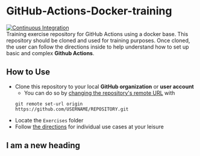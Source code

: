 # GitHub-Actions-Docker-training
[![Continuous Integration](https://github.com/chocrates-test-org/t3-actions-chocrates/actions/workflows/ci.yml/badge.svg)](https://github.com/chocrates-test-org/t3-actions-chocrates/actions/workflows/ci.yml)  
Training exercise repository for GitHub Actions using a docker base. This repository should be cloned and used for training purposes. Once cloned, the user can follow the directions inside to help understand how to set up basic and complex **Github Actions**.

## How to Use
- Clone this repository to your local **GitHub organization** or **user account**
  - You can do so by [changing the repository's remote URL](https://docs.github.com/en/free-pro-team@latest/github/using-git/changing-a-remotes-url) with 
  ```
  git remote set-url origin https://github.com/USERNAME/REPOSITORY.git
  ```
- Locate the `Exercises` folder
- Follow [the directions](https://github.com/githubtraining/GitHub-Actions-Docker-training/blob/main/Exercises/README.md) for individual use cases at your leisure


## I am a new heading
